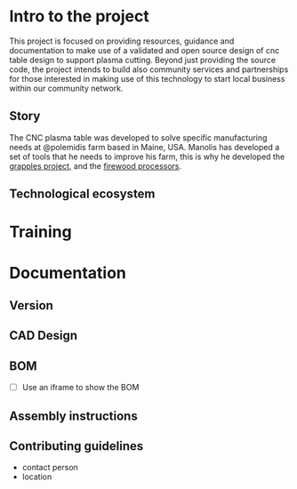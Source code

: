 # Intro to the project
This project is focused on providing resources, guidance and documentation to make use of a validated and open source design of cnc table design to support plasma cutting.
Beyond just providing the source code, the project intends to build also community  services and partnerships for those interested in making use of this technology to start local business within our community network.
## Story
The CNC plasma table was developed to solve specific manufacturing needs at @polemidis farm based in Maine, USA. Manolis has developed a set of tools that he needs to improve his farm, this is why he developed the [grapples project](), and the [firewood processors]().
## Technological ecosystem
# Training
# Documentation
## Version
## CAD Design
## BOM
- [ ] Use an iframe to show the BOM

## Assembly instructions
## Contributing guidelines


- contact person
- location

